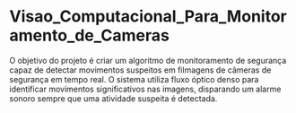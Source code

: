 # Visao_Computacional_Para_Monitoramento_de_Cameras
O objetivo do projeto é criar um algoritmo de monitoramento de segurança capaz de detectar movimentos suspeitos em filmagens de câmeras de segurança em tempo real. O sistema utiliza fluxo óptico denso para identificar movimentos significativos nas imagens, disparando um alarme sonoro sempre que uma atividade suspeita é detectada. 
